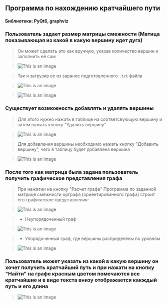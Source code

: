 ## Программа по нахождению кратчайшего пути
#### Библиотеки: PyQt6, graphviz

### Пользователь задает размер матрицы смежности (Матица показывающая из какой в какую вершину идет дуга)
>Он может сделать это как вручную, указав количество вершин и заполнить её сам

>![This is an image](https://github.com/MedvedevIgS/UvBS_LR2/blob/master/README%20img/1.png)

>Так и загрузив ее из заранее подготовленного `.txt` файла

>![This is an image](https://github.com/MedvedevIgS/UvBS_LR2/blob/master/README%20img/2.png)

>![This is an image](https://github.com/MedvedevIgS/UvBS_LR2/blob/master/README%20img/3.png)

### Существует возможность добавлять и удалять вершины
>Для этого нужно нажать в таблице на соответсвующую вершину и затем нажать кнопку "Удалить вершину"

>![This is an image](https://github.com/MedvedevIgS/UvBS_LR2/blob/master/README%20img/4.png)

>Для добавления вершины необходимо нажать кнопку "Добавить вершину", чего в таблицу будет добавлена вершина

>![This is an image](https://github.com/MedvedevIgS/UvBS_LR2/blob/master/README%20img/5.png)

### После того как матрица была задана пользователь получить графическое представления графа

>При нажатии на кнопку "Расчет графа" Программа по заданной матрице смежности орграфа (ориентированного графа) строит
>его графическое представления:

>![This is an image](https://github.com/MedvedevIgS/UvBS_LR2/blob/master/README%20img/6.png)

>- Неупорядоченный граф

>![This is an image](https://github.com/MedvedevIgS/UvBS_LR2/blob/master/README%20img/7.png)

>- Упорядоченный граф, где вершины распределены по уровням

>![This is an image](https://github.com/MedvedevIgS/UvBS_LR2/blob/master/README%20img/8.png)

### Пользователь может указать из какой в какую вершину он хочет получить кратчайший путь и при нажати на кнопку "Найти" на графе красным цветом помечаются все кратчайшие и в виде текста внизу отображается какждый путь и его длина

>![This is an image](https://github.com/MedvedevIgS/UvBS_LR2/blob/master/README%20img/9.png)

